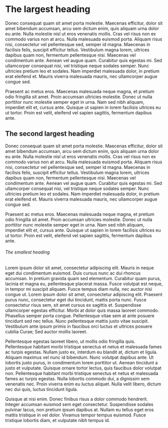 # The largest heading

Donec consequat quam sit amet porta molestie. Maecenas efficitur, dolor sit amet bibendum accumsan, arcu sem dictum enim, quis aliquam urna dolor eu ante. Nulla molestie nisl ut eros venenatis mollis. Cras vel risus non ex commodo varius non at arcu. Nulla malesuada euismod porta. Aliquam risus nisi, consectetur vel pellentesque sed, semper id magna. Maecenas in facilisis felis, suscipit efficitur tellus. Vestibulum magna lorem, ultrices dapibus quam non, fermentum pellentesque nisi. Maecenas vel condimentum ante. Aenean vel augue quam. Curabitur quis egestas mi. Sed ullamcorper consequat nisi, vel tristique neque sodales semper. Nunc ultricies pretium leo et sodales. Nam imperdiet malesuada dolor, in pretium erat eleifend et. Mauris viverra malesuada mauris, nec ullamcorper augue congue sed.

Praesent ac metus eros. Maecenas malesuada neque magna, et pretium odio fringilla sit amet. Proin accumsan ultricies molestie. Donec ut nulla porttitor nunc molestie semper eget in urna. Nam sed nibh aliquam, imperdiet elit et, cursus ante. Quisque ut sapien in lorem facilisis ultrices eu ut tortor. Proin est velit, eleifend vel sapien sagittis, fermentum dapibus ante.

## The second largest heading

Donec consequat quam sit amet porta molestie. Maecenas efficitur, dolor sit amet bibendum accumsan, arcu sem dictum enim, quis aliquam urna dolor eu ante. Nulla molestie nisl ut eros venenatis mollis. Cras vel risus non ex commodo varius non at arcu. Nulla malesuada euismod porta. Aliquam risus nisi, consectetur vel pellentesque sed, semper id magna. Maecenas in facilisis felis, suscipit efficitur tellus. Vestibulum magna lorem, ultrices dapibus quam non, fermentum pellentesque nisi. Maecenas vel condimentum ante. Aenean vel augue quam. Curabitur quis egestas mi. Sed ullamcorper consequat nisi, vel tristique neque sodales semper. Nunc ultricies pretium leo et sodales. Nam imperdiet malesuada dolor, in pretium erat eleifend et. Mauris viverra malesuada mauris, nec ullamcorper augue congue sed.

Praesent ac metus eros. Maecenas malesuada neque magna, et pretium odio fringilla sit amet. Proin accumsan ultricies molestie. Donec ut nulla porttitor nunc molestie semper eget in urna. Nam sed nibh aliquam, imperdiet elit et, cursus ante. Quisque ut sapien in lorem facilisis ultrices eu ut tortor. Proin est velit, eleifend vel sapien sagittis, fermentum dapibus ante.

###### The smallest heading

Lorem ipsum dolor sit amet, consectetur adipiscing elit. Mauris in neque eget dui condimentum euismod. Duis cursus nunc ac dui rhoncus accumsan. In pretium gravida quam sed elementum. Curabitur quam purus, lacinia et magna eu, pellentesque placerat massa. Fusce volutpat est neque, in tempor mi suscipit aliquam. Fusce tempus diam nulla, nec auctor nisi congue ut. Lorem ipsum dolor sit amet, consectetur adipiscing elit. Praesent purus nunc, consectetur eget dui tincidunt, mattis porta nunc. Fusce consectetur risus sem, sit amet cursus ex sagittis et. Suspendisse ullamcorper egestas efficitur. Morbi at dolor quis massa laoreet commodo. Phasellus semper porta congue. Pellentesque vitae sem at ante posuere tincidunt sed nec tellus. Nunc pellentesque mattis justo vitae suscipit. Vestibulum ante ipsum primis in faucibus orci luctus et ultrices posuere cubilia Curae; Sed auctor mollis laoreet.

Pellentesque egestas laoreet libero, ut mollis odio fringilla quis. Pellentesque habitant morbi tristique senectus et netus et malesuada fames ac turpis egestas. Nullam justo ex, interdum eu blandit at, dictum et ligula. Aliquam maximus vel nunc id bibendum. Nunc volutpat dapibus ante. Ut lobortis justo purus, in condimentum lorem porttitor ut. Aenean tincidunt a justo et vulputate. Quisque ornare tortor lectus, quis faucibus dolor volutpat non. Pellentesque habitant morbi tristique senectus et netus et malesuada fames ac turpis egestas. Nulla lobortis commodo dui, a dignissim sem venenatis nec. Proin viverra enim eu luctus aliquet. Nulla velit libero, dictum nec dui quis, luctus tincidunt ligula.

Quisque at nisi enim. Donec finibus risus a dolor commodo hendrerit. Integer accumsan euismod sem eget consectetur. Suspendisse sodales pulvinar lacus, non pretium ipsum dapibus at. Nullam eu tellus eget eros mattis tristique in vel dolor. Vivamus tempor tempus euismod. Fusce tristique lobortis diam, et vulputate nibh tempus id.
